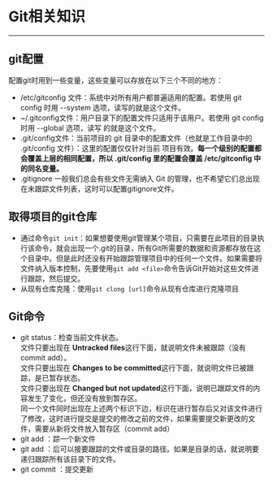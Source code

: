 # Git相关知识 #

----------

## git配置 ##
配置git时用到一些变量，这些变量可以存放在以下三个不同的地方：


- /etc/gitconfig 文件：系统中对所有用户都普遍适用的配置。若使用 git config 时用 --system 选项，读写的就是这个文件。
- ~/.gitconfig文件：用户目录下的配置文件只适用于该用户。若使用 git config 时用 --global 选项，读写
的就是这个文件。
- .git/config文件：当前项目的 git 目录中的配置文件（也就是工作目录中的 .git/config 文件）：这里的配置仅仅针对当前
项目有效。**每一个级别的配置都会覆盖上层的相同配置，所以 .git/config 里的配置会覆盖 /etc/gitconfig
中的同名变量。**
- .gitignore 一般我们总会有些文件无需纳入 Git 的管理，也不希望它们总出现在未跟踪文件列表，这时可以配置gitignore文件。
## 取得项目的git仓库 ##
- 通过命令`git init`：如果想要使用git管理某个项目，只需要在此项目的目录执行该命令，就会出现一个.git的目录，所有Git所需要的数据和资源都存放在这个目录中。但是此时还没有开始跟踪管理项目中的任何一个文件。如果需要将文件纳入版本控制，先要使用`git add <file>`命令告诉Git开始对这些文件进行跟踪，然后提交。
- 从现有仓库克隆：使用`git clong [url]`命令从现有仓库进行克隆项目
## Git命令 ##
- git status：检查当前文件状态。</br>
文件只要出现在 **Untracked files**这行下面，就说明文件未被跟踪（没有commit add）。</br>
文件只要出现在 **Changes to be committed**这行下面，就说明文件已被跟踪，是已暂存状态。</br>
文件只要出现在 **Changed but not updated**这行下面，说明已跟踪文件的内容发生了变化，但还没有放到暂存区。</br>
同一个文件同时出现在上述两个标识下边，标识在进行暂存后又对该文件进行了修改，这时进行提交是提交的修改之前的文件，如果需要提交新更改的文件，需要从新将文件放入暂存区（commit add）
- git add <file>：踪一个新文件</br>
- git add ：后可以接要跟踪的文件或目录的路径。如果是目录的话，就说明要递归跟踪所有该目录下的文件。
- git commit ：提交更新